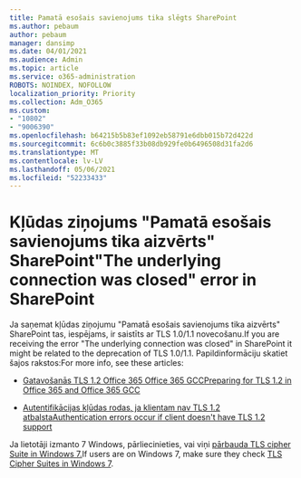 ```yaml
---
title: Pamatā esošais savienojums tika slēgts SharePoint
ms.author: pebaum
author: pebaum
manager: dansimp
ms.date: 04/01/2021
ms.audience: Admin
ms.topic: article
ms.service: o365-administration
ROBOTS: NOINDEX, NOFOLLOW
localization_priority: Priority
ms.collection: Adm_O365
ms.custom:
- "10802"
- "9006390"
ms.openlocfilehash: b64215b5b83ef1092eb58791e6dbb015b72d422d
ms.sourcegitcommit: 6c6b0c3885f33b08db929fe0b6496508d31fa2d6
ms.translationtype: MT
ms.contentlocale: lv-LV
ms.lasthandoff: 05/06/2021
ms.locfileid: "52233433"
---
```

# <a name="the-underlying-connection-was-closed-error-in-sharepoint"></a><span data-ttu-id="7314a-102">Kļūdas ziņojums "Pamatā esošais savienojums tika aizvērts" SharePoint</span><span class="sxs-lookup"><span data-stu-id="7314a-102">"The underlying connection was closed" error in SharePoint</span></span>

<span data-ttu-id="7314a-103">Ja saņemat kļūdas ziņojumu "Pamatā esošais savienojums tika aizvērts" SharePoint tas, iespējams, ir saistīts ar TLS 1.0/1.1 novecošanu.</span><span class="sxs-lookup"><span data-stu-id="7314a-103">If you are receiving the error "The underlying connection was closed" in SharePoint it might be related to the deprecation of TLS 1.0/1.1.</span></span> <span data-ttu-id="7314a-104">Papildinformāciju skatiet šajos rakstos:</span><span class="sxs-lookup"><span data-stu-id="7314a-104">For more info, see these articles:</span></span>

- [<span data-ttu-id="7314a-105">Gatavošanās TLS 1.2 Office 365 Office 365 GCC</span><span class="sxs-lookup"><span data-stu-id="7314a-105">Preparing for TLS 1.2 in Office 365 and Office 365 GCC</span></span>](https://docs.microsoft.com/microsoft-365/compliance/prepare-tls-1.2-in-office-365?view=o365-worldwide)

- [<span data-ttu-id="7314a-106">Autentifikācijas kļūdas rodas, ja klientam nav TLS 1.2 atbalsta</span><span class="sxs-lookup"><span data-stu-id="7314a-106">Authentication errors occur if client doesn't have TLS 1.2 support</span></span>](https://review.docs.microsoft.com/sharepoint/troubleshoot/administration/authentication-errors-tls12-support)

<span data-ttu-id="7314a-107">Ja lietotāji izmanto 7 Windows, pārliecinieties, vai viņi [pārbauda TLS cipher Suite in Windows 7.](https://docs.microsoft.com/windows/win32/secauthn/tls-cipher-suites-in-windows-7)</span><span class="sxs-lookup"><span data-stu-id="7314a-107">If users are on Windows 7, make sure they check [TLS Cipher Suites in Windows 7](https://docs.microsoft.com/windows/win32/secauthn/tls-cipher-suites-in-windows-7).</span></span>